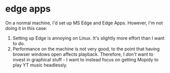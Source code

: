 # edge apps

On a normal machine, I'd set up MS Edge and Edge Apps. However, I'm not doing it in this case:

1. Setting up Edge is annoying on Linux. It's slightly more effort than I want to do.
2. Performance on the machine is not very good, to the point that having browser windows open affects playback. Therefore, I *don't* want to invest in graphical stuff - I want to instead focus on getting Mopidy to play YT music headlessly.
